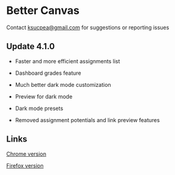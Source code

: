 <h1>Better Canvas</h1>

Contact ksucpea@gmail.com for suggestions or reporting issues

<h2>Update 4.1.0</h3>

- Faster and more efficient assignments list

- Dashboard grades feature

- Much better dark mode customization

- Preview for dark mode

- Dark mode presets

- Removed assignment potentials and link preview features

<h2>Links</h2>

[Chrome version](https://chrome.google.com/webstore/detail/better-canvas/cndibmoanboadcifjkjbdpjgfedanolh)

[Firefox version](https://addons.mozilla.org/addon/better-canvas/)

